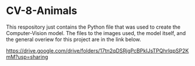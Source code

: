 # CV-8-Animals

This respository just contains the Python file that was used to create the Computer-Vision model. 
The files to the images used, the model itself, and the general overiew for this project are in the link below.

https://drive.google.com/drive/folders/17tn2qDSRjgPcBPkIJsTPQhrlqpSP2KmM?usp=sharing
